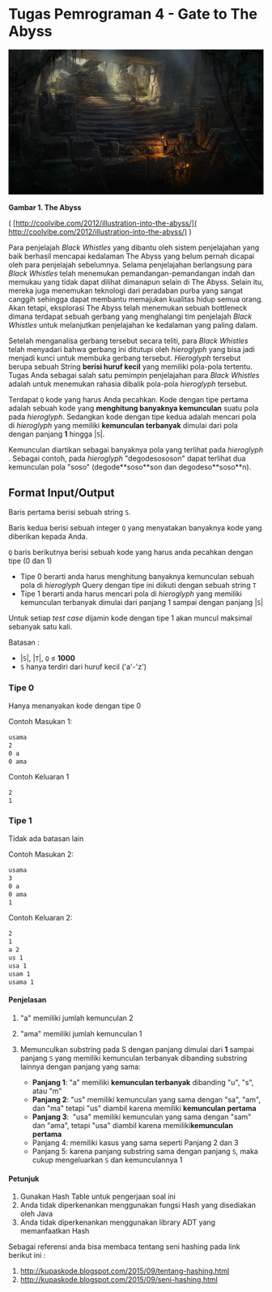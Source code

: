 # Tugas Pemrograman 4 - Gate to The Abyss

![Abyss](img/hl.png?raw=true)

**Gambar 1. The Abyss**

( [​http://coolvibe.com/2012/illustration-into-the-abyss/](​http://coolvibe.com/2012/illustration-into-the-abyss/) )

Para penjelajah _​Black Whistles_ ​yang dibantu oleh sistem penjelajahan yang
baik berhasil mencapai kedalaman The Abyss yang belum pernah dicapai oleh para
penjelajah sebelumnya. Selama penjelajahan berlangsung para ​*Black Whistles*
telah menemukan pemandangan-pemandangan indah dan memukau yang tidak dapat
dilihat dimanapun selain di The Abyss. Selain itu, mereka juga menemukan
teknologi dari peradaban purba yang sangat canggih sehingga dapat membantu
memajukan kualitas hidup semua orang. Akan tetapi, eksplorasi The Abyss telah
menemukan sebuah ​bottleneck dimana terdapat sebuah gerbang yang menghalangi
tim penjelajah _Black Whistles_ untuk melanjutkan penjelajahan ke kedalaman
yang paling dalam.

Setelah menganalisa gerbang tersebut secara teliti, para _​Black Whistles_ telah
menyadari bahwa gerbang ini ditutupi oleh _hieroglyph_ yang bisa jadi menjadi
kunci untuk membuka gerbang tersebut. _Hieroglyph_ tersebut berupa sebuah String
**berisi huruf kecil** yang memiliki pola-pola tertentu. Tugas Anda sebagai
salah satu pemimpin penjelajahan para _Black Whistles_ adalah untuk menemukan
rahasia dibalik pola-pola _hieroglyph_ tersebut.

Terdapat `Q` kode yang harus Anda pecahkan. Kode dengan tipe pertama adalah
sebuah kode yang **menghitung banyaknya kemunculan** suatu pola pada
*hieroglyph*​. Sedangkan kode dengan tipe kedua adalah mencari pola di
_​hieroglyph_ yang memiliki **kemunculan terbanyak​** ​dimulai​ dari pola dengan
panjang **1** hingga |`S`|.

Kemunculan diartikan sebagai banyaknya pola yang terlihat pada _hieroglyph​_.
Sebagai contoh, pada _hieroglyph_ "degodesososon" dapat terlihat dua kemunculan
pola "soso" (degode**​soso**​son dan degodeso**​soso**​n).

## Format Input/Output

Baris pertama berisi sebuah string `S`.

Baris kedua berisi sebuah integer `Q` yang menyatakan banyaknya kode yang
diberikan kepada Anda.

`Q` baris berikutnya berisi sebuah kode yang harus anda pecahkan dengan tipe (0
dan 1)

- Tipe 0 berarti anda harus menghitung banyaknya kemunculan sebuah pola di
  *hieroglyph*​ Query dengan tipe ini diikuti dengan sebuah string `T`
- Tipe 1 berarti anda harus mencari pola di ​*hieroglyph​* yang memiliki
  kemunculan terbanyak dimulai dari panjang 1 sampai dengan panjang |`S`|

Untuk setiap ​*test case* dijamin kode dengan tipe 1 akan muncul maksimal
sebanyak satu kali.

Batasan :

- |`S`|, |`T`|, `Q` ≤ **1000**
- `S` hanya terdiri dari huruf kecil ('a'-'z')

### Tipe 0

Hanya menanyakan kode dengan tipe 0

Contoh Masukan 1:

```text
usama
2
0 a
0 ama
```

Contoh Keluaran 1

```text
2
1
```

### Tipe 1

Tidak ada batasan lain

Contoh Masukan 2:

```text
usama
3
0 a
0 ama
1
```

Contoh Keluaran 2:

```text
2
1
a 2
us 1
usa 1
usam 1
usama 1
```

#### Penjelasan

1. "a" memiliki jumlah kemunculan 2
2. "ama" memiliki jumlah kemunculan 1
3. Memunculkan substring pada S dengan panjang dimulai dari **1** sampai panjang
   `S` yang memiliki kemunculan terbanyak dibanding substring lainnya dengan
   panjang yang sama:

   - **Panjang 1**:​ "a" memiliki **​kemunculan terbanyak**​ dibanding "u", "s",
     atau "m"
   - **Panjang 2**: "us" memiliki kemunculan yang sama dengan "sa", "am", dan
     "ma" tetapi "us" diambil karena memiliki **kemunculan pertama**
   - **Panjang 3**: ​ "usa" memiliki kemunculan yang sama dengan "sam" dan "ama",
     tetapi "usa" diambil karena memiliki ​**kemunculan pertama**
   - Panjang 4​: memiliki kasus yang sama seperti Panjang 2 dan 3
   - Panjang 5​: karena panjang substring sama dengan panjang `S`, maka cukup
     mengeluarkan `S` dan kemunculannya 1

#### Petunjuk

1. Gunakan Hash Table untuk pengerjaan soal ini
2. Anda tidak diperkenankan menggunakan fungsi Hash yang disediakan oleh Java
3. Anda tidak diperkenankan menggunakan library ADT yang memanfaatkan Hash

Sebagai referensi anda bisa membaca tentang seni hashing pada link berikut ini :

1. http://kupaskode.blogspot.com/2015/09/tentang-hashing.html
2. http://kupaskode.blogspot.com/2015/09/seni-hashing.html
